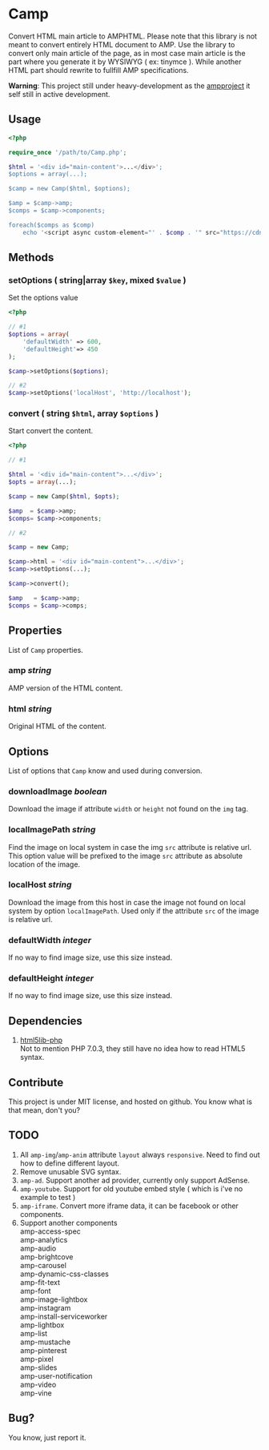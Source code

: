 Camp
====

Convert HTML main article to AMPHTML. Please note that this library is not meant
to convert entirely HTML document to AMP. Use the library to convert only main
article of the page, as in most case main article is the part where you generate
it by WYSIWYG ( ex: tinymce ). While another HTML part should rewrite to fullfill
AMP specifications.

**Warning**: This project still under heavy-development as the 
[ampproject](https://www.ampproject.org/) it self still in active development.

Usage
-----

```php
<?php

require_once '/path/to/Camp.php';

$html = '<div id="main-content'>...</div>';
$options = array(...);

$camp = new Camp($html, $options);

$amp = $camp->amp;
$comps = $camp->components;

foreach($comps as $comp)
    echo '<script async custom-element="' . $comp . '" src="https://cdn.ampproject.org/v0/' . $comp . '-0.1.js"></script>';
```

Methods
-------

### setOptions ( string|array `$key`, mixed `$value` )

Set the options value

```php
<?php

// #1
$options = array(
    'defaultWidth' => 600,
    'defaultHeight'=> 450
);

$camp->setOptions($options);

// #2
$camp->setOptions('localHost', 'http://localhost');
```

### convert ( string `$html`, array `$options` )

Start convert the content.

```php
<?php

// #1

$html = '<div id="main-content">...</div>';
$opts = array(...);

$camp = new Camp($html, $opts);

$amp  = $camp->amp;
$comps= $camp->components;

// #2

$camp = new Camp;

$camp->html = '<div id="main-content">...</div>';
$camp->setOptions(...);

$camp->convert();

$amp   = $camp->amp;
$comps = $camp->comps;
```

Properties
----------

List of `Camp` properties.

### amp *string*

AMP version of the HTML content.

### html *string*

Original HTML of the content.

Options
-------

List of options that `Camp` know and used during conversion.

### downloadImage *boolean*

Download the image if attribute `width` or `height` not found on the `img` tag.

### localImagePath *string*

Find the image on local system in case the img `src` attribute is relative url.
This option value will be prefixed to the image `src` attribute as absolute
location of the image.

### localHost *string*

Download the image from this host in case the image not found on local system
by option `localImagePath`. Used only if the attribute `src` of the image is
relative url.

### defaultWidth *integer*

If no way to find image size, use this size instead.

### defaultHeight *integer*

If no way to find image size, use this size instead.

Dependencies
------------

1. [html5lib-php](https://github.com/html5lib/html5lib-php)  
Not to mention PHP 7.0.3, they still have no idea how to read HTML5 syntax.

Contribute
----------

This project is under MIT license, and hosted on github. You know what is that mean,
don't you?

TODO
----

1. All `amp-img`/`amp-anim` attribute `layout` always `responsive`. Need to
find out how to define different layout.
2. Remove unusable SVG syntax.
3. `amp-ad`. Support another ad provider, currently only support AdSense.
4. `amp-youtube`. Support for old youtube embed style ( which is i've no example to test )
5. `amp-iframe`. Convert more iframe data, it can be facebook or other components.
6. Support another components  
amp-access-spec  
amp-analytics  
amp-audio  
amp-brightcove  
amp-carousel  
amp-dynamic-css-classes  
amp-fit-text  
amp-font  
amp-image-lightbox  
amp-instagram  
amp-install-serviceworker  
amp-lightbox  
amp-list  
amp-mustache  
amp-pinterest  
amp-pixel  
amp-slides  
amp-user-notification  
amp-video  
amp-vine  

Bug?
----

You know, just report it.